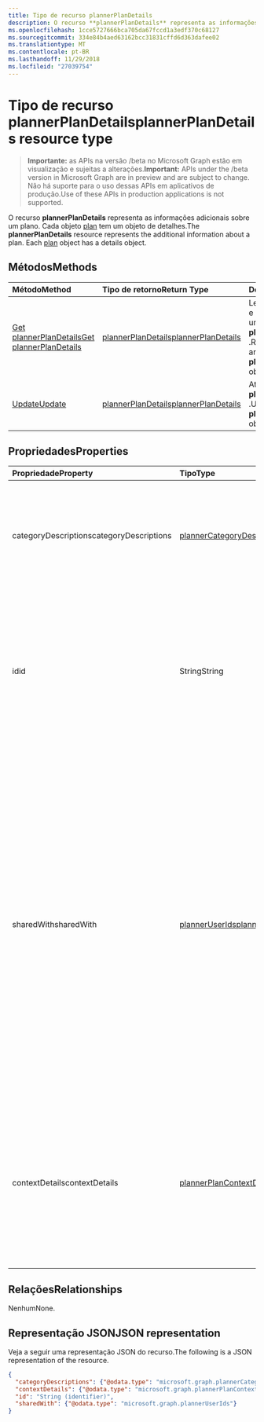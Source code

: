 ```yaml
---
title: Tipo de recurso plannerPlanDetails
description: O recurso **plannerPlanDetails** representa as informações adicionais sobre um plano. Cada objeto plan tem um objeto de detalhes.
ms.openlocfilehash: 1cce5727666bca705da67fccd1a3edf370c68127
ms.sourcegitcommit: 334e84b4aed63162bcc31831cffd6d363dafee02
ms.translationtype: MT
ms.contentlocale: pt-BR
ms.lasthandoff: 11/29/2018
ms.locfileid: "27039754"
---
```

# <a name="plannerplandetails-resource-type"></a><span data-ttu-id="74e4e-104">Tipo de recurso plannerPlanDetails</span><span class="sxs-lookup"><span data-stu-id="74e4e-104">plannerPlanDetails resource type</span></span>

> <span data-ttu-id="74e4e-105">**Importante:** as APIs na versão /beta no Microsoft Graph estão em visualização e sujeitas a alterações.</span><span class="sxs-lookup"><span data-stu-id="74e4e-105">**Important:** APIs under the /beta version in Microsoft Graph are in preview and are subject to change.</span></span> <span data-ttu-id="74e4e-106">Não há suporte para o uso dessas APIs em aplicativos de produção.</span><span class="sxs-lookup"><span data-stu-id="74e4e-106">Use of these APIs in production applications is not supported.</span></span>

<span data-ttu-id="74e4e-p103">O recurso **plannerPlanDetails** representa as informações adicionais sobre um plano. Cada objeto [plan](plannerplan.md) tem um objeto de detalhes.</span><span class="sxs-lookup"><span data-stu-id="74e4e-p103">The **plannerPlanDetails** resource represents the additional information about a plan. Each [plan](plannerplan.md) object has a details object.</span></span>


## <a name="methods"></a><span data-ttu-id="74e4e-109">Métodos</span><span class="sxs-lookup"><span data-stu-id="74e4e-109">Methods</span></span>

| <span data-ttu-id="74e4e-110">Método</span><span class="sxs-lookup"><span data-stu-id="74e4e-110">Method</span></span>           | <span data-ttu-id="74e4e-111">Tipo de retorno</span><span class="sxs-lookup"><span data-stu-id="74e4e-111">Return Type</span></span>    |<span data-ttu-id="74e4e-112">Descrição</span><span class="sxs-lookup"><span data-stu-id="74e4e-112">Description</span></span>|
|:---------------|:--------|:----------|
|[<span data-ttu-id="74e4e-113">Get plannerPlanDetails</span><span class="sxs-lookup"><span data-stu-id="74e4e-113">Get plannerPlanDetails</span></span>](../api/plannerplandetails-get.md) | [<span data-ttu-id="74e4e-114">plannerPlanDetails</span><span class="sxs-lookup"><span data-stu-id="74e4e-114">plannerPlanDetails</span></span>](plannerplandetails.md) |<span data-ttu-id="74e4e-115">Leia as propriedades e relacionamentos de um objeto **plannerPlanDetails** .</span><span class="sxs-lookup"><span data-stu-id="74e4e-115">Read the properties and relationships of a **plannerPlanDetails** object.</span></span>|
|[<span data-ttu-id="74e4e-116">Update</span><span class="sxs-lookup"><span data-stu-id="74e4e-116">Update</span></span>](../api/plannerplandetails-update.md) | [<span data-ttu-id="74e4e-117">plannerPlanDetails</span><span class="sxs-lookup"><span data-stu-id="74e4e-117">plannerPlanDetails</span></span>](plannerplandetails.md)    |<span data-ttu-id="74e4e-118">Atualize um objeto **plannerPlanDetails** .</span><span class="sxs-lookup"><span data-stu-id="74e4e-118">Update a **plannerPlanDetails** object.</span></span> |

## <a name="properties"></a><span data-ttu-id="74e4e-119">Propriedades</span><span class="sxs-lookup"><span data-stu-id="74e4e-119">Properties</span></span>
| <span data-ttu-id="74e4e-120">Propriedade</span><span class="sxs-lookup"><span data-stu-id="74e4e-120">Property</span></span>     | <span data-ttu-id="74e4e-121">Tipo</span><span class="sxs-lookup"><span data-stu-id="74e4e-121">Type</span></span>   |<span data-ttu-id="74e4e-122">Descrição</span><span class="sxs-lookup"><span data-stu-id="74e4e-122">Description</span></span>|
|:---------------|:--------|:----------|
|<span data-ttu-id="74e4e-123">categoryDescriptions</span><span class="sxs-lookup"><span data-stu-id="74e4e-123">categoryDescriptions</span></span>|[<span data-ttu-id="74e4e-124">plannerCategoryDescriptions</span><span class="sxs-lookup"><span data-stu-id="74e4e-124">plannerCategoryDescriptions</span></span>](plannercategorydescriptions.md)|<span data-ttu-id="74e4e-125">Um objeto que especifica as descrições das seis categorias que podem ser associadas a tarefas no plano</span><span class="sxs-lookup"><span data-stu-id="74e4e-125">An object that specifies the descriptions of the six categories that can be associated with tasks in the plan</span></span>|
|<span data-ttu-id="74e4e-126">id</span><span class="sxs-lookup"><span data-stu-id="74e4e-126">id</span></span>|<span data-ttu-id="74e4e-127">String</span><span class="sxs-lookup"><span data-stu-id="74e4e-127">String</span></span>| <span data-ttu-id="74e4e-128">Somente leitura.</span><span class="sxs-lookup"><span data-stu-id="74e4e-128">Read-only.</span></span> <span data-ttu-id="74e4e-129">A identificação dos detalhes do plano.</span><span class="sxs-lookup"><span data-stu-id="74e4e-129">The ID of the plan details.</span></span> <span data-ttu-id="74e4e-130">É 28 caracteres longos e diferencia maiusculas de minúsculas.</span><span class="sxs-lookup"><span data-stu-id="74e4e-130">It is 28 characters long and case-sensitive.</span></span> <span data-ttu-id="74e4e-131">[Validação de formato](tasks-identifiers-disclaimer.md) é feita no serviço.</span><span class="sxs-lookup"><span data-stu-id="74e4e-131">[Format validation](tasks-identifiers-disclaimer.md) is done on the service.</span></span>|
|<span data-ttu-id="74e4e-132">sharedWith</span><span class="sxs-lookup"><span data-stu-id="74e4e-132">sharedWith</span></span>|[<span data-ttu-id="74e4e-133">plannerUserIds</span><span class="sxs-lookup"><span data-stu-id="74e4e-133">plannerUserIds</span></span>](planneruserids.md)|<span data-ttu-id="74e4e-134">O conjunto deste plano compartilhada com IDs de usuário.</span><span class="sxs-lookup"><span data-stu-id="74e4e-134">The set of user IDs that this plan is shared with.</span></span> <span data-ttu-id="74e4e-135">Se você estiver usando o Office 365 grupos, use os API de grupos para gerenciar a associação de grupo para compartilhar o plano [do grupo](group.md) .</span><span class="sxs-lookup"><span data-stu-id="74e4e-135">If you are using Office 365 Groups, use the groups API to manage group membership to share the [group's](group.md) plan.</span></span> <span data-ttu-id="74e4e-136">Você também pode adicionar membros existentes do grupo para este conjunto, embora não seja obrigatório na ordem para que eles possam acessar o plano pertencente ao grupo.</span><span class="sxs-lookup"><span data-stu-id="74e4e-136">You can also add existing members of the group to this collection, although it is not required in order for them to access the plan owned by the group.</span></span> |
|<span data-ttu-id="74e4e-137">contextDetails</span><span class="sxs-lookup"><span data-stu-id="74e4e-137">contextDetails</span></span>|[<span data-ttu-id="74e4e-138">plannerPlanContextDetailsCollection</span><span class="sxs-lookup"><span data-stu-id="74e4e-138">plannerPlanContextDetailsCollection</span></span>](plannerplancontextdetailscollection.md)|<span data-ttu-id="74e4e-139">Somente leitura.</span><span class="sxs-lookup"><span data-stu-id="74e4e-139">Read-only.</span></span> <span data-ttu-id="74e4e-140">Uma coleção de informações adicionais associadas entradas [plannerPlanContext](plannerplancontext.md) definidas para o contêiner de [plannerPlan](plannerplan.md) .</span><span class="sxs-lookup"><span data-stu-id="74e4e-140">A collection of additional information associated with [plannerPlanContext](plannerplancontext.md) entries that are defined for the [plannerPlan](plannerplan.md) container.</span></span> |

## <a name="relationships"></a><span data-ttu-id="74e4e-141">Relações</span><span class="sxs-lookup"><span data-stu-id="74e4e-141">Relationships</span></span>
<span data-ttu-id="74e4e-142">Nenhum</span><span class="sxs-lookup"><span data-stu-id="74e4e-142">None.</span></span>


## <a name="json-representation"></a><span data-ttu-id="74e4e-143">Representação JSON</span><span class="sxs-lookup"><span data-stu-id="74e4e-143">JSON representation</span></span>
<span data-ttu-id="74e4e-144">Veja a seguir uma representação JSON do recurso.</span><span class="sxs-lookup"><span data-stu-id="74e4e-144">The following is a JSON representation of the resource.</span></span>

<!-- {
  "blockType": "resource",
  "optionalProperties": [

  ],
  "@odata.type": "microsoft.graph.plannerPlanDetails"
}-->

```json
{
  "categoryDescriptions": {"@odata.type": "microsoft.graph.plannerCategoryDescriptions"},
  "contextDetails": {"@odata.type": "microsoft.graph.plannerPlanContextDetailsCollection"},
  "id": "String (identifier)",
  "sharedWith": {"@odata.type": "microsoft.graph.plannerUserIds"}
}

```

<!-- uuid: 8fcb5dbc-d5aa-4681-8e31-b001d5168d79
2015-10-25 14:57:30 UTC -->
<!-- {
  "type": "#page.annotation",
  "description": "plannerPlanDetails resource",
  "keywords": "",
  "section": "documentation",
  "tocPath": ""
}-->
